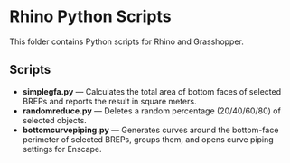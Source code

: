 # Rhino Python Scripts

This folder contains Python scripts for Rhino and Grasshopper.

## Scripts

- **simplegfa.py** — Calculates the total area of bottom faces of selected BREPs and reports the result in square meters.
- **randomreduce.py** — Deletes a random percentage (20/40/60/80) of selected objects.
- **bottomcurvepiping.py** — Generates curves around the bottom-face perimeter of selected BREPs, groups them, and opens curve piping settings for Enscape.
